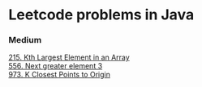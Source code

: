 # Leetcode problems in Java

### Medium

[215. Kth Largest Element in an Array](https://leetcode.com/problems/kth-largest-element-in-an-array/)  
[556. Next greater element 3](https://leetcode.com/problems/next-greater-element-iii/)  
[973. K Closest Points to Origin](https://leetcode.com/problems/k-closest-points-to-origin/)